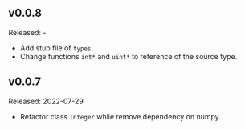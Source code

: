 ## v0.0.8

Released: -

- Add stub file of `types`.
- Change functions `int*` and `uint*` to reference of the source type.

## v0.0.7
Released: 2022-07-29

- Refactor class `Integer` while remove dependency on numpy.

